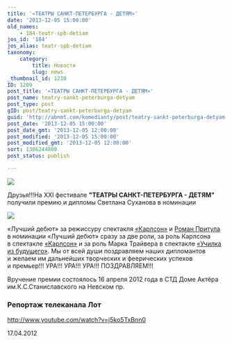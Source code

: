 ```yaml
---
title: '«ТЕАТРЫ САНКТ-ПЕТЕРБУРГА - ДЕТЯМ»'
date: '2013-12-05 15:00:00'
old_names:
    - 184-teatr-spb-detiam
jos_id: '184'
jos_alias: teatr-spb-detiam
taxonomy:
    category:
        title: Новости
        slug: news
_thumbnail_id: 1210
ID: 1209
post_title: '«ТЕАТРЫ САНКТ-ПЕТЕРБУРГА - ДЕТЯМ»'
post_name: teatry-sankt-peterburga-detyam
post_type: post
gID: post/teatry-sankt-peterburga-detyam
guid: 'http://abnmt.com/komedianty/post/teatry-sankt-peterburga-detyam'
post_date: '2013-12-05 15:00:00'
post_date_gmt: '2013-12-05 12:00:00'
post_modified: '2013-12-05 15:00:00'
post_modified_gmt: '2013-12-05 12:00:00'
sort: 1386244800
post_status: publish

---
```


![](image-01.jpg)


Друзья!!!На ХХI фестивале **"ТЕАТРЫ САНКТ-ПЕТЕРБУРГА - ДЕТЯМ"** получили премию и дипломы Светлана Суханова в номинации


[
![](../../press/u-kazhdogo-iz-nas-svoi-karlson/image-02.jpg)
][0]


«Лучший дебют» за режиссуру спектакля [«Карлсон»][1] и [Роман Притула][0] в номинации «Лучший дебют» сразу за две роли, за роль Карлсона в спектакле [«Карлсон»][1] и за роль Марка Трайвера в спектакле [«Училка из будущего»][2]. Мы от всей души поздравляем наших дипломантов и желаем им дальнейших творческих и феерических успехов и премьер!!! УРА!!! УРА!!! УРА!!! ПОЗДРАВЛЯЕМ!!!


Вручение премии состоялось 16 апреля 2012 года в СТД Доме Актёра им.К.С.Станиславского на Невском пр.


### Репортаж телеканала Лот


http://www.youtube.com/watch?v=j5ko5TxBnn0



17.04.2012

[0]: ../../person/roman-pritula "Роман Притула"
[1]: ../../performance/karlson "Карлсон"
[2]: ../../performance/uchilka-iz-buduschego "Училка из будущего"